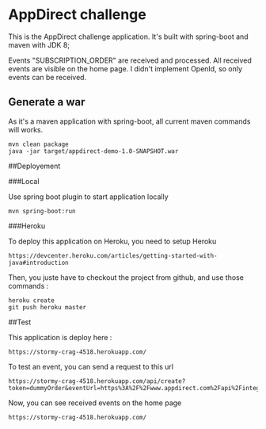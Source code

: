 # AppDirect challenge

This is the AppDirect challenge application.
It's built with spring-boot and maven with JDK 8;

Events "SUBSCRIPTION_ORDER" are received and processed. All received events are visible on the home page.
I didn't implement OpenId, so only events can be received.

## Generate a war

As it's a maven application with spring-boot, all current maven commands will works.
    
    mvn clean package
    java -jar target/appdirect-demo-1.0-SNAPSHOT.war

##Deployement

###Local

Use spring boot plugin to start application locally

    mvn spring-boot:run

###Heroku

To deploy this application on Heroku, you need to setup Heroku

    https://devcenter.heroku.com/articles/getting-started-with-java#introduction

Then, you juste have to checkout the project from github, and use those commands :

    heroku create
    git push heroku master

##Test

This application is deploy here :

    https://stormy-crag-4518.herokuapp.com/

To test an event, you can send a request to this url

    https://stormy-crag-4518.herokuapp.com/api/create?token=dummyOrder&eventUrl=https%3A%2F%2Fwww.appdirect.com%2Fapi%2Fintegration%2Fv1%2Fevents%2FdummyOrder

Now, you can see received events on the home page

    https://stormy-crag-4518.herokuapp.com/
